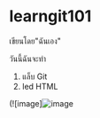 # learngit101

เขียนโดย"ฉันเอง"

วันนี้ฉันจะทำ
1. แล็บ Git
2. led HTML

(![image]![image](https://github.com/Sasikan9/learngit101/assets/137468810/48106ae7-bdd0-44bb-92e6-db83f5d45616)

